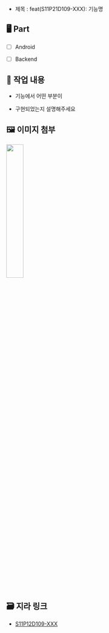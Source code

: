 - 제목 : feat(S11P21D109-XXX): 기능명

## 🖥️ Part

- [ ] Android

- [ ] Backend

## 📝 작업 내용

- 기능에서 어떤 부분이

- 구현되었는지 설명해주세요


## 🖼️ 이미지 첨부

<img src="파일주소" width="30%" height="30%"/>


## 🗃️ 지라 링크

- [S11P12D109-XXX](지라주소)